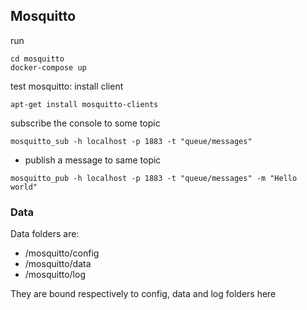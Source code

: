 
## Mosquitto
run
```
cd mosquitto
docker-compose up
```

test mosquitto:
install client
```
apt-get install mosquitto-clients
```

subscribe the console to some topic 
```
mosquitto_sub -h localhost -p 1883 -t "queue/messages"
```

- publish a message to same topic
```
mosquitto_pub -h localhost -p 1883 -t "queue/messages" -m "Hello world"
```

### Data
Data folders are:
- /mosquitto/config
- /mosquitto/data
- /mosquitto/log

They are bound respectively to config, data and log folders here

